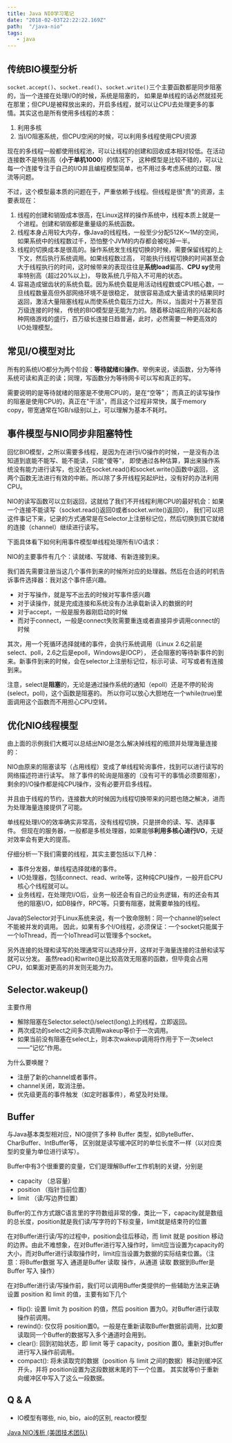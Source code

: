 ```yaml
---
title: Java NIO学习笔记
date: "2018-02-03T22:22:22.169Z"
path:  "/java-nio"
tags:
   - java
---
```



## 传统BIO模型分析
`socket.accept()`、`socket.read()`、`socket.write()`三个主要函数都是同步阻塞的，当一个连接在处理I/O的时候，系统是阻塞的，
如果是单线程的话必然就挂死在那里；但CPU是被释放出来的，开启多线程，就可以让CPU去处理更多的事情。其实这也是所有使用多线程的本质：
1. 利用多核
2. 当I/O阻塞系统，但CPU空闲的时候，可以利用多线程使用CPU资源

现在的多线程一般都使用线程池，可以让线程的创建和回收成本相对较低。在活动连接数不是特别高（**小于单机1000**）的情况下，
这种模型是比较不错的，可以让每一个连接专注于自己的I/O并且编程模型简单，也不用过多考虑系统的过载、限流等问题。

不过，这个模型最本质的问题在于，严重依赖于线程。但线程是很"贵"的资源，主要表现在：

1. 线程的创建和销毁成本很高，在Linux这样的操作系统中，线程本质上就是一个进程。创建和销毁都是重量级的系统函数。
2. 线程本身占用较大内存，像Java的线程栈，一般至少分配512K～1M的空间，如果系统中的线程数过千，恐怕整个JVM的内存都会被吃掉一半。
3. 线程的切换成本是很高的。操作系统发生线程切换的时候，需要保留线程的上下文，然后执行系统调用。如果线程数过高，
   可能执行线程切换的时间甚至会大于线程执行的时间，这时候带来的表现往往是**系统load**偏高、**CPU sy**使用率特别高（超过20%以上)，
   导致系统几乎陷入不可用的状态。
4. 容易造成锯齿状的系统负载。因为系统负载是用活动线程数或CPU核心数，一旦线程数量高但外部网络环境不是很稳定，
   就很容易造成大量请求的结果同时返回，激活大量阻塞线程从而使系统负载压力过大。所以，当面对十万甚至百万级连接的时候，
   传统的BIO模型是无能为力的。随着移动端应用的兴起和各种网络游戏的盛行，百万级长连接日趋普遍，此时，必然需要一种更高效的I/O处理模型。


## 常见I/O模型对比

所有的系统I/O都分为两个阶段：**等待就绪**和**操作**。举例来说，读函数，分为等待系统可读和真正的读；同理，写函数分为等待网卡可以写和真正的写。

需要说明的是等待就绪的阻塞是不使用CPU的，是在“空等”；
而真正的读写操作的阻塞是使用CPU的，真正在"干活"，而且这个过程非常快，属于memory copy，带宽通常在1GB/s级别以上，可以理解为基本不耗时。

## 事件模型与NIO同步非阻塞特性
回忆BIO模型，之所以需要多线程，是因为在进行I/O操作的时候，一是没有办法知道到底能不能写、能不能读，只能"傻等"，
即使通过各种估算，算出来操作系统没有能力进行读写，也没法在socket.read()和socket.write()函数中返回，
这两个函数无法进行有效的中断。所以除了多开线程另起炉灶，没有好的办法利用CPU。

NIO的读写函数可以立刻返回，这就给了我们不开线程利用CPU的最好机会：如果一个连接不能读写（socket.read()返回0或者socket.write()返回0），
我们可以把这件事记下来，记录的方式通常是在Selector上注册标记位，然后切换到其它就绪的连接（channel）继续进行读写。

下面具体看下如何利用事件模型单线程处理所有I/O请求：

NIO的主要事件有几个：读就绪、写就绪、有新连接到来。

我们首先需要注册当这几个事件到来的时候所对应的处理器。然后在合适的时机告诉事件选择器：我对这个事件感兴趣。
* 对于写操作，就是写不出去的时候对写事件感兴趣
* 对于读操作，就是完成连接和系统没有办法承载新读入的数据的时
* 对于accept，一般是服务器刚启动的时候
* 而对于connect，一般是connect失败需要重连或者直接异步调用connect的时候

其次，用一个死循环选择就绪的事件，会执行系统调用（Linux 2.6之前是select、poll，2.6之后是epoll，Windows是IOCP），
还会阻塞的等待新事件的到来。新事件到来的时候，会在selector上注册标记位，标示可读、可写或者有连接到来。

注意，select是**阻塞**的，无论是通过操作系统的通知（epoll）还是不停的轮询(select，poll)，这个函数是阻塞的。
所以你可以放心大胆地在一个while(true)里面调用这个函数而不用担心CPU空转。


## 优化NIO线程模型
由上面的示例我们大概可以总结出NIO是怎么解决掉线程的瓶颈并处理海量连接的：

NIO由原来的阻塞读写（占用线程）变成了单线程轮询事件，找到可以进行读写的网络描述符进行读写。
除了事件的轮询是阻塞的（没有可干的事情必须要阻塞），剩余的I/O操作都是纯CPU操作，没有必要开启多线程。

并且由于线程的节约，连接数大的时候因为线程切换带来的问题也随之解决，进而为处理海量连接提供了可能。

单线程处理I/O的效率确实非常高，没有线程切换，只是拼命的读、写、选择事件。
但现在的服务器，一般都是多核处理器，如果能够**利用多核心进行I/O**，无疑对效率会有更大的提高。

仔细分析一下我们需要的线程，其实主要包括以下几种：

* 事件分发器，单线程选择就绪的事件。
* I/O处理器，包括connect、read、write等，这种纯CPU操作，一般开启CPU核心个线程就可以。
* 业务线程，在处理完I/O后，业务一般还会有自己的业务逻辑，有的还会有其他的阻塞I/O，如DB操作，RPC等。只要有阻塞，就需要单独的线程。

Java的Selector对于Linux系统来说，有一个致命限制：同一个channel的select不能被并发的调用。
因此，如果有多个I/O线程，必须保证：一个socket只能属于一个IoThread，而一个IoThread可以管理多个socket。

另外连接的处理和读写的处理通常可以选择分开，这样对于海量连接的注册和读写就可以分发。
虽然read()和write()是比较高效无阻塞的函数，但毕竟会占用CPU，如果面对更高的并发则无能为力。


## Selector.wakeup()
主要作用

* 解除阻塞在Selector.select()/select(long)上的线程，立即返回。
* 两次成功的select之间多次调用wakeup等价于一次调用。
* 如果当前没有阻塞在select上，则本次wakeup调用将作用于下一次select——“记忆”作用。

为什么要唤醒？

* 注册了新的channel或者事件。
* channel关闭，取消注册。
* 优先级更高的事件触发（如定时器事件），希望及时处理。


## Buffer
与Java基本类型相对应，NIO提供了多种 Buffer 类型，如ByteBuffer、CharBuffer、IntBuffer等，
区别就是读写缓冲区时的单位长度不一样（以对应类型的变量为单位进行读写）。

Buffer中有3个很重要的变量，它们是理解Buffer工作机制的关键，分别是

* capacity （总容量）
* position （指针当前位置）
* limit （读/写边界位置）

Buffer的工作方式跟C语言里的字符数组非常的像，类比一下，capacity就是数组的总长度，position就是我们读/写字符的下标变量，limit就是结束符的位置

在对Buffer进行读/写的过程中，position会往后移动，而 limit 就是 position 移动的边界。由此不难想象，在对Buffer进行写入操作时，limit应当设置为capacity的大小，而对Buffer进行读取操作时，limit应当设置为数据的实际结束位置。（注意：将Buffer数据 写入 通道是Buffer 读取 操作，从通道 读取 数据到Buffer是Buffer 写入 操作）

在对Buffer进行读/写操作前，我们可以调用Buffer类提供的一些辅助方法来正确设置 position 和 limit 的值，主要有如下几个

* flip(): 设置 limit 为 position 的值，然后 position 置为0。对Buffer进行读取操作前调用。
* rewind(): 仅仅将 position置0。一般是在重新读取Buffer数据前调用，比如要读取同一个Buffer的数据写入多个通道时会用到。
* clear(): 回到初始状态，即 limit 等于 capacity，position 置0。重新对Buffer进行写入操作前调用。
* compact(): 将未读取完的数据（position 与 limit 之间的数据）移动到缓冲区开头，并将 position设置为这段数据末尾的下一个位置。
  其实就等价于重新向缓冲区中写入了这么一段数据。


## Q & A
* IO模型有哪些, nio, bio，aio的区别, reactor模型


[Java NIO浅析 (美团技术团队)](https://zhuanlan.zhihu.com/p/23488863)